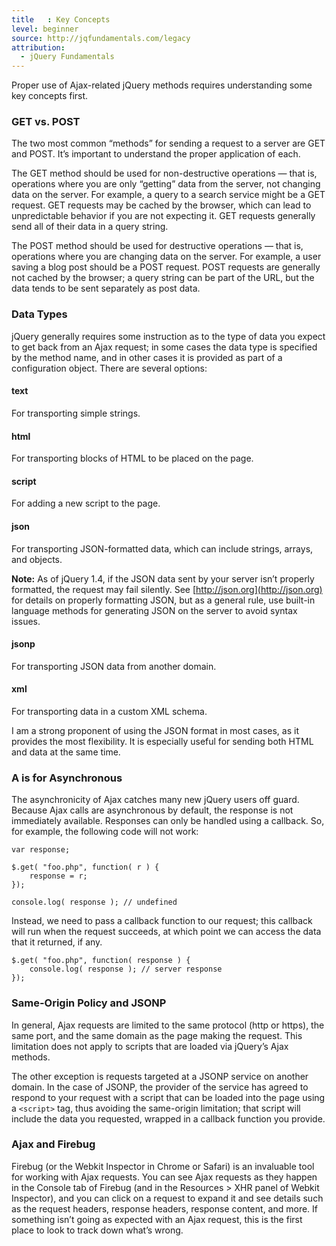 ```yaml
---
title   : Key Concepts
level: beginner
source: http://jqfundamentals.com/legacy
attribution:
  - jQuery Fundamentals
---
```

Proper use of Ajax-related jQuery methods requires understanding some key
concepts first.

### GET vs. POST

The two most common &ldquo;methods&rdquo; for sending a request to a server are GET and
POST. It&rsquo;s important to understand the proper application of each.

The GET method should be used for non-destructive operations &mdash; that is,
operations where you are only &ldquo;getting&rdquo; data from the server, not changing data
on the server. For example, a query to a search service might be a GET
request. GET requests may be cached by the browser, which can lead to
unpredictable behavior if you are not expecting it. GET requests generally
send all of their data in a query string.

The POST method should be used for destructive operations &mdash; that is, operations
where you are changing data on the server. For example, a user saving a blog
post should be a POST request. POST requests are generally not cached by the
browser; a query string can be part of the URL, but the data tends to be sent
separately as post data.

### Data Types

jQuery generally requires some instruction as to the type of data you expect to
get back from an Ajax request; in some cases the data type is specified by the
method name, and in other cases it is provided as part of a configuration
object. There are several options:

#### text

For transporting simple strings.

#### html

For transporting blocks of HTML to be placed on the page.

#### script

For adding a new script to the page.

#### json

For transporting JSON-formatted data, which can include strings, arrays, and objects.

**Note:** As of jQuery 1.4, if the JSON data sent by your server isn&rsquo;t properly
formatted, the request may fail silently. See
[http://json.org](http://json.org) for details on properly formatting JSON, but
as a general rule, use built-in language methods for generating JSON on the
server to avoid syntax issues.

#### jsonp

For transporting JSON data from another domain.

#### xml

For transporting data in a custom XML schema.

I am a strong proponent of using the JSON format in most cases, as it provides
the most flexibility. It is especially useful for sending both HTML and data at
the same time.

### A is for Asynchronous

The asynchronicity of Ajax catches many new jQuery users off guard. Because
Ajax calls are asynchronous by default, the response is not immediately
available. Responses can only be handled using a callback. So, for example,
the following code will not work:

```
var response;

$.get( "foo.php", function( r ) {
	response = r;
});

console.log( response ); // undefined
```

Instead, we need to pass a callback function to our request; this callback will
run when the request succeeds, at which point we can access the data that it
returned, if any.

```
$.get( "foo.php", function( response ) {
	console.log( response ); // server response
});
```

### Same-Origin Policy and JSONP

In general, Ajax requests are limited to the same protocol (http or https), the
same port, and the same domain as the page making the request. This limitation
does not apply to scripts that are loaded via jQuery&rsquo;s Ajax methods.

The other exception is requests targeted at a JSONP service on another domain.
In the case of JSONP, the provider of the service has agreed to respond to your
request with a script that can be loaded into the page using a `<script>`
tag, thus avoiding the same-origin limitation; that script will include the
data you requested, wrapped in a callback function you provide.

### Ajax and Firebug

Firebug (or the Webkit Inspector in Chrome or Safari) is an invaluable tool for
working with Ajax requests. You can see Ajax requests as they happen in the
Console tab of Firebug (and in the Resources > XHR panel of Webkit Inspector),
and you can click on a request to expand it and see details such as the request
headers, response headers, response content, and more. If something isn&rsquo;t
going as expected with an Ajax request, this is the first place to look to
track down what&rsquo;s wrong.
